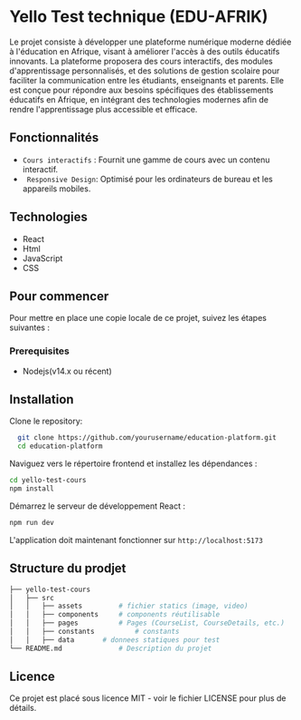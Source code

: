 # Yello Test technique (EDU-AFRIK)

Le projet consiste à développer une plateforme numérique moderne dédiée à l'éducation en Afrique, visant à améliorer l'accès à des outils éducatifs innovants. La plateforme proposera des cours interactifs, des modules d'apprentissage personnalisés, et des solutions de gestion scolaire pour faciliter la communication entre les étudiants, enseignants et parents. Elle est conçue pour répondre aux besoins spécifiques des établissements éducatifs en Afrique, en intégrant des technologies modernes afin de rendre l'apprentissage plus accessible et efficace.

## Fonctionnalités

- `Cours interactifs` : Fournit une gamme de cours avec un contenu interactif.
- ` Responsive Design`: Optimisé pour les ordinateurs de bureau et les appareils mobiles.

## Technologies

- React
- Html
- JavaScript
- CSS

## Pour commencer

Pour mettre en place une copie locale de ce projet, suivez les étapes suivantes :

### Prerequisites

- Nodejs(v14.x ou récent)

## Installation

Clone le repository:

```bash
  git clone https://github.com/yourusername/education-platform.git
  cd education-platform

```

Naviguez vers le répertoire frontend et installez les dépendances :

```bash
cd yello-test-cours
npm install
```

Démarrez le serveur de développement React :

```bash
npm run dev
```

L'application doit maintenant fonctionner sur `http://localhost:5173`

## Structure du prodjet

```bash
├── yello-test-cours       
│   ├── src
│   │   ├── assets         # fichier statics (image, video)
│   │   ├── components     # components réutilisable
│   │   ├── pages          # Pages (CourseList, CourseDetails, etc.)
│   │   ├── constants          # constants
│   │   ├── data       # donnees statiques pour test
└── README.md              # Description du projet

```

## Licence

Ce projet est placé sous licence MIT - voir le fichier LICENSE pour plus de détails.
